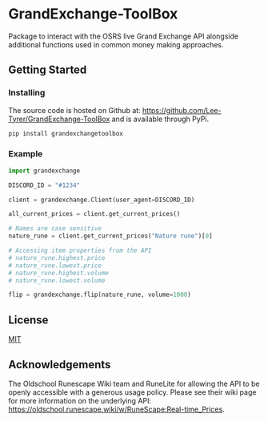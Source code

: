 # GrandExchange-ToolBox

Package to interact with the OSRS live Grand Exchange API alongside additional functions used in common money making
approaches.

## Getting Started

### Installing

The source code is hosted on Github at: https://github.com/Lee-Tyrer/GrandExchange-ToolBox and is available through
PyPi.

```sh
pip install grandexchangetoolbox
```

### Example

```python
import grandexchange

DISCORD_ID = "#1234"

client = grandexchange.Client(user_agent=DISCORD_ID)

all_current_prices = client.get_current_prices()

# Names are case sensitive
nature_rune = client.get_current_prices("Nature rune")[0]

# Accessing item properties from the API
# nature_rune.highest.price
# nature_rune.lowest.price
# nature_rune.highest.volume
# nature_rune.lowest.volume

flip = grandexchange.flip(nature_rune, volume=1000)
```

## License

[MIT](LICENSE)

## Acknowledgements

The Oldschool Runescape Wiki team and RuneLite for allowing the API to be openly accessible with a generous usage
policy. Please see their wiki page for more information on the underlying
API: https://oldschool.runescape.wiki/w/RuneScape:Real-time_Prices. 
